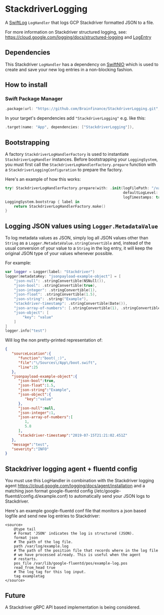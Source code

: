 # StackdriverLogging
A [SwiftLog](https://github.com/apple/swift-log)  `LogHandler` that logs GCP Stackdriver formatted JSON to a file.

For more information on Stackdriver structured logging, see: https://cloud.google.com/logging/docs/structured-logging and [LogEntry](https://cloud.google.com/logging/docs/reference/v2/rest/v2/LogEntry)

## Dependencies 
This Stackdriver `LogHandler` has a dependency on [SwiftNIO](https://github.com/apple/swift-nio) which is used to create and save your new log entries in a non-blocking fashion. 

## How to install

### Swift Package Manager

```swift
.package(url: "https://github.com/Brainfinance/StackdriverLogging.git", from:"2.0.0")
```
In your target's dependencies add `"StackdriverLogging"` e.g. like this:
```swift
.target(name: "App", dependencies: ["StackdriverLogging"]),
```

## Bootstrapping 
A factory `StackdriverLogHandlerFactory` is used to instantiate `StackdriverLogHandler` instances. Before bootstrapping your `LoggingSystem`, you must first call the  `StackdriverLogHandlerFactory.prepare` function with a `StackdriverLoggingConfiguration` to prepare the factory.

Here's an example of how this works:

```Swift
try! StackdriverLogHandlerFactory.prepare(with: .init(logFilePath: "/var/log/my-app.log", 
                                                      defaultLogLevel: .debug,
                                                      logTimestamps: true))
LoggingSystem.bootstrap { label in
    return StackdriverLogHandlerFactory.make()
}

```
## Logging JSON values using `Logger.MetadataValue`
To log metadata values as JSON, simply log all JSON values other than `String` as a `Logger.MetadataValue.stringConvertible` and, instead of the usual conversion of your value to a `String` in the log entry, it will keep the original JSON type of your values whenever possible.

For example:
```Swift
var logger = Logger(label: "Stackdriver")
logger[metadataKey: "jsonpayload-example-object"] = [
    "json-null": .stringConvertible(NSNull()),
    "json-bool": .stringConvertible(true),
    "json-integer": .stringConvertible(1),
    "json-float": .stringConvertible(1.5),
    "json-string": .string("Example"),
    "stackdriver-timestamp": .stringConvertible(Date()),
    "json-array-of-numbers": [.stringConvertible(1), .stringConvertible(5.8)],
    "json-object": [
        "key": "value"
    ]
]
logger.info("test")
```
Will log the non pretty-printed representation of:
```json
{  
   "sourceLocation":{  
      "function":"boot(_:)",
      "file":"\/Sources\/App\/boot.swift",
      "line":25
   },
   "jsonpayload-example-object":{  
      "json-bool":true,
      "json-float":1.5,
      "json-string":"Example",
      "json-object":{  
         "key":"value"
      },
      "json-null":null,
      "json-integer":1,
      "json-array-of-numbers":[  
         1,
         5.8
      ],
      "stackdriver-timestamp":"2019-07-15T21:21:02.451Z"
   },
   "message":"test",
   "severity":"INFO"
}
```

## Stackdriver logging agent + fluentd config 
You must use this LogHandler in combination with the Stackdriver logging agent https://cloud.google.com/logging/docs/agent/installation and a matching json format
google-fluentd config (/etc/google-fluentd/config.d/example.conf) to automatically send your JSON logs to Stackdriver. 

Here's an example google-fluentd conf file that monitors a json based logfile and send new log entries to Stackdriver:
```
<source>
    @type tail
    # Format 'JSON' indicates the log is structured (JSON).
    format json
    # The path of the log file.
    path /var/log/example.log
    # The path of the position file that records where in the log file
    # we have processed already. This is useful when the agent
    # restarts.
    pos_file /var/lib/google-fluentd/pos/example-log.pos
    read_from_head true
    # The log tag for this log input.
    tag exampletag
</source>
```

## Future
A Stackdriver gRPC API based implementation is being considered. 
